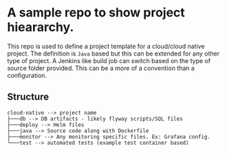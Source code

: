 # A sample repo to show project hieararchy.

This repo is used to define a project template for a cloud/cloud native project.
The definition is `Java` based but this can be extended for any other type of project.
A Jenkins like build job can switch based on the type of source folder provided. 
This can be a more of a convention than a configuration.

## Structure
```
cloud-native --> project name
├───db --> DB artifacts - likely flyway scripts/SQL files
├───deploy --> Helm files
├───java --> Source code along with Dockerfile
├───monitor --> Any monitoring specific files. Ex: Grafana config.
└───test --> automated tests (example test container based)
```
